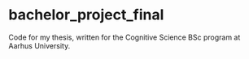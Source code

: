 # bachelor_project_final
Code for my thesis, written for the Cognitive Science BSc program at Aarhus University.
